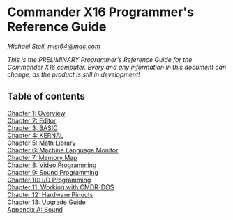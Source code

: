 <!--
********************************************************************************
NOTICE: This file uses two trailing spaces on some lines to indicate line breaks
for GitHub's Markdown flavor. Do not remove!
********************************************************************************
-->

# Commander X16 Programmer's Reference Guide

*Michael Steil, mist64@mac.com*

*This is the PRELIMINARY Programmer's Reference Guide for the Commander X16 computer. Every and any information in this document can change, as the product is still in development!*

## Table of contents

[Chapter 1: Overview](X16%20Reference%20-%2001%20-%20Overview.md#chapter-1-overview)  
[Chapter 2: Editor](X16%20Reference%20-%2002%20-%20Editor.md#chapter-2-editor)  
[Chapter 3: BASIC](X16%20Reference%20-%2003%20-%20BASIC.md#chapter-3-basic-programming)  
[Chapter 4: KERNAL](X16%20Reference%20-%2004%20-%20KERNAL.md#chapter-3-kernal)  
[Chapter 5: Math Library](X16%20Reference%20-%2005%20-%20Math%20Library.md#chapter-5-math-library)  
[Chapter 6: Machine Language Monitor](X16%20Reference%20-%2006%20-%20Machine%20Language%20Monitor.md#chapter-6-machine-language-monitor)  
[Chapter 7: Memory Map](X16%20Reference%20-%2007%20-%20Memory%20Map.md#chapter-7-memory-map)  
[Chapter 8: Video Programming](X16%20Reference%20-%2008%20-%20Video%20Programming.md#chapter-8-video-programming)  
[Chapter 9: Sound Programming](X16%20Reference%20-%2009%20-%20Sound%20Programming.md#chapter-9-sound-programming)  
[Chapter 10: I/O Programming](X16%20Reference%20-%2010%20-%20IO%20Programming.md#chapter-10-commander-x16-programmers-reference-guide)  
[Chapter 11: Working with CMDR-DOS](X16%20Reference%20-%2011%20-%20Working%20with%20CMDR-DOS.md#chapter-11-working-with-cmdr-dos)  
[Chapter 12: Hardware Pinouts](X16%20Reference%20-%2012%20-%20Hardware.md#chapter-12-hardware-pinouts)  
[Chapter 13: Upgrade Guide](X16%20Reference%20-%2013%20-%20Upgrade%20Guide.md#chapter-13-upgrade-guide)  
[Appendix A: Sound](X16%20Reference%20-%20Appendix%20A%20-%20Sound.md#appendix-a-sound)  
